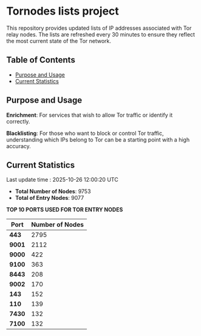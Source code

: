 # Tornodes lists project

This repository provides updated lists of IP addresses associated with Tor relay nodes. The lists are refreshed every 30 minutes to ensure they reflect the most current state of the Tor network.

## Table of Contents

- [Purpose and Usage](#purpose-and-usage)
- [Current Statistics](#current-statistics)


## Purpose and Usage

**Enrichment**: For services that wish to allow Tor traffic or identify it correctly.

**Blacklisting**: For those who want to block or control Tor traffic, understanding which IPs belong to Tor can be a starting point with a high accuracy.

## Current Statistics

Last update time : 2025-10-26 12:00:20 UTC

- **Total Number of Nodes**: 9753
- **Total of Entry Nodes**: 9077

**TOP 10 PORTS USED FOR TOR ENTRY NODES**

| **Port** | **Number of Nodes** |
|------|-----------------|
| **443**   | 2795  |
| **9001**   | 2112  |
| **9000**   | 422  |
| **9100**   | 363  |
| **8443**   | 208  |
| **9002**   | 170  |
| **143**   | 152  |
| **110**   | 139  |
| **7430**   | 132  |
| **7100**   | 132  |

